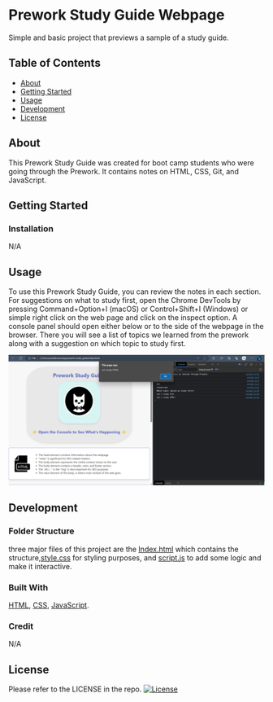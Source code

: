 # Prework Study Guide Webpage

Simple and basic project that previews a sample of a study guide.

## Table of Contents

- [About](#about)
- [Getting Started](#getting-started)
- [Usage](#usage)
- [Development](#development)
- [License](#license)

## About

This Prework Study Guide was created for boot camp students who were going through the Prework. It contains notes on HTML, CSS, Git, and JavaScript.

## Getting Started

### Installation

N/A

## Usage

To use this Prework Study Guide, you can review the notes in each section. For suggestions on what to study first, open the Chrome DevTools by pressing Command+Option+I (macOS) or Control+Shift+I (Windows) or simple right click on the web page and click on the inspect option. A console panel should open either below or to the side of the webpage in the browser. There you will see a list of topics we learned from the prework along with a suggestion on which topic to study first.

![Screenshot 1](./assets/ScreenShot.png)

## Development

### Folder Structure

three major files of this project are the [Index.html](https://github.com/arsalanbardsiri/prework-study-guide/blob/feature/project-README/index.html) which contains the structure,[style.css](https://github.com/arsalanbardsiri/prework-study-guide/blob/feature/project-README/assets/style.css) for styling purposes, and [script.js](https://github.com/arsalanbardsiri/prework-study-guide/blob/feature/project-README/assets/script.js) to add some logic and make it interactive.

### Built With

[HTML](https://developer.mozilla.org/en-US/docs/Web/HTML), [CSS](https://developer.mozilla.org/en-US/docs/Web/CSS), [JavaScript](https://developer.mozilla.org/en-US/docs/Web/JavaScript).

### Credit

N/A

## License

Please refer to the LICENSE in the repo.
[![License](https://img.shields.io/github/license/arsalanbardsiri/prework-study-guide.svg?color=blue)](https://github.com/arsalanbardsiri/prework-study-guide/blob/feature/project-README/LICENSE)


